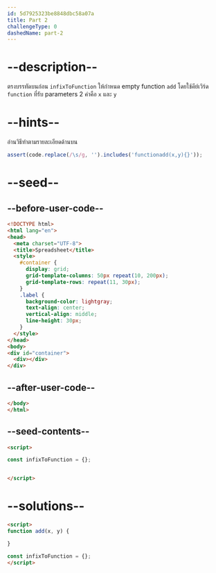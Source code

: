 ```yaml
---
id: 5d7925323be8848dbc58a07a
title: Part 2
challengeType: 0
dashedName: part-2
---
```


# --description--

ตรงบรรทัดบนก่อน `infixToFunction` ให้กำหนด empty function `add` โดยใช้คีย์เวิร์ด `function` ที่รับ parameters 2 ค่าคือ `x` และ `y`

# --hints--

อ่านวิธีทำตามรายละเอียดด้านบน

```js
assert(code.replace(/\s/g, '').includes('functionadd(x,y){}'));
```

# --seed--

## --before-user-code--

```html
<!DOCTYPE html>
<html lang="en">
<head>
  <meta charset="UTF-8">
  <title>Spreadsheet</title>
  <style>
    #container {
      display: grid;
      grid-template-columns: 50px repeat(10, 200px);
      grid-template-rows: repeat(11, 30px);
    }
    .label {
      background-color: lightgray;
      text-align: center;
      vertical-align: middle;
      line-height: 30px;
    }
  </style>
</head>
<body>
<div id="container">
  <div></div>
</div>
```

## --after-user-code--

```html
</body>
</html>
```

## --seed-contents--

```html
<script>

const infixToFunction = {};


</script>
```

# --solutions--

```html
<script>
function add(x, y) {

}

const infixToFunction = {};
</script>
```
